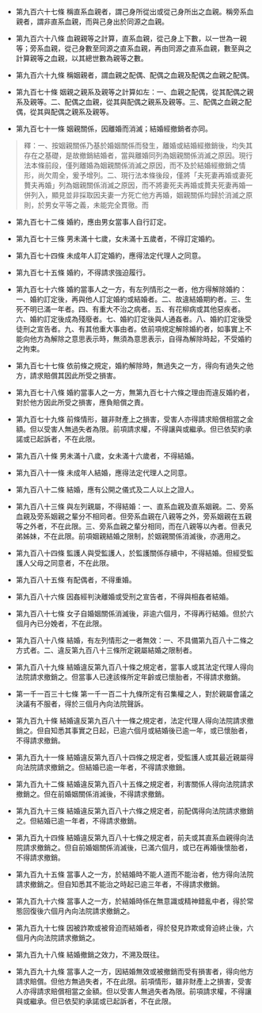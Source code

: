 * 第九百六十七條 稱直系血親者，謂己身所從出或從己身所出之血親。稱旁系血親者，謂非直系血親，而與己身出於同源之血親。

* 第九百六十八條 血親親等之計算，直系血親，從己身上下數，以一世為一親等；旁系血親，從己身數至同源之直系血親，再由同源之直系血親，數至與之計算親等之血親，以其總世數為親等之數。

* 第九百六十九條 稱姻親者，謂血親之配偶、配偶之血親及配偶之血親之配偶。

* 第九百七十條 姻親之親系及親等之計算如左：一、血親之配偶，從其配偶之親系及親等。二、配偶之血親，從其與配偶之親系及親等。三、配偶之血親之配偶，從其與配偶之親系及親等。

* 第九百七十一條 姻親關係，因離婚而消滅；結婚經撤銷者亦同。

> 釋：一、按姻親關係乃基於婚姻關係而發生，離婚或結婚經撤銷後，均失其存在之基礎，是故撤銷結婚者，當與離婚同列為姻親關係消滅之原因。現行法本條前段，僅列離婚為姻親關係消滅之原因，而不及於結婚經撤銷之情形，尚欠周全，爰予增列。二、現行法本條後段，僅將「夫死妻再婚或妻死贅夫再婚」列為姻親關係消滅之原因，而不將妻死夫再婚或贅夫死妻再婚一併列入，顯見並非採取因夫妻一方死亡他方再婚，姻親關係均歸於消滅之原則，於男女平等之義，未能完全貫徹。而

* 第九百七十二條 婚約，應由男女當事人自行訂定。

* 第九百七十三條 男未滿十七歲，女未滿十五歲者，不得訂定婚約。

* 第九百七十四條 未成年人訂定婚約，應得法定代理人之同意。

* 第九百七十五條 婚約，不得請求強迫履行。

* 第九百七十六條 婚約當事人之一方，有左列情形之一者，他方得解除婚約：一、婚約訂定後，再與他人訂定婚約或結婚者。二、故違結婚期約者。三、生死不明已滿一年者。四、有重大不治之病者。五、有花柳病或其他惡疾者。六、婚約訂定後成為殘廢者。七、婚約訂定後與人通姦者。八、婚約訂定後受徒刑之宣告者。九、有其他重大事由者。依前項規定解除婚約者，如事實上不能向他方為解除之意思表示時，無須為意思表示，自得為解除時起，不受婚約之拘束。

* 第九百七十七條 依前條之規定，婚約解除時，無過失之一方，得向有過失之他方，請求賠償其因此所受之損害。

* 第九百七十八條 婚約當事人之一方，無第九百七十六條之理由而違反婚約者，對於他方因此所受之損害，應負賠償之責。

* 第九百七十九條 前條情形，雖非財產上之損害，受害人亦得請求賠償相當之金額。但以受害人無過失者為限。前項請求權，不得讓與或繼承。但已依契約承諾或已起訴者，不在此限。

* 第九百八十條 男未滿十八歲，女未滿十六歲者，不得結婚。

* 第九百八十一條 未成年人結婚，應得法定代理人之同意。

* 第九百八十二條 結婚，應有公開之儀式及二人以上之證人。

* 第九百八十三條 與左列親屬，不得結婚：一、直系血親及直系姻親。二、旁系血親及旁系姻親之輩分不相同者。但旁系血親在八親等之外，旁系姻親在五親等之外者，不在此限。三、旁系血親之輩分相同，而在八親等以內者。但表兄弟姊妹，不在此限。前項姻親結婚之限制，於姻親關係消滅後，亦適用之。

* 第九百八十四條 監護人與受監護人，於監護關係存續中，不得結婚。但經受監護人父母之同意者，不在此限。

* 第九百八十五條 有配偶者，不得重婚。

* 第九百八十六條 因姦經判決離婚或受刑之宣告者，不得與相姦者結婚。

* 第九百八十七條 女子自婚姻關係消滅後，非逾六個月，不得再行結婚。但於六個月內已分娩者，不在此限。

* 第九百八十八條 結婚，有左列情形之一者無效：一、不具備第九百八十二條之方式者。二、違反第九百八十三條所定親屬結婚之限制者。

* 第九百八十九條 結婚違反第九百八十條之規定者，當事人或其法定代理人得向法院請求撤銷之。但當事人已達該條所定年齡或已懷胎者，不得請求撤銷。

* 第一千一百三十七條 第一千一百二十九條所定有召集權之人，對於親屬會議之決議有不服者，得於三個月內向法院聲訴。

* 第九百九十條 結婚違反第九百八十一條之規定者，法定代理人得向法院請求撤銷之。但自知悉其事實之日起，已逾六個月或結婚後已逾一年，或已懷胎者，不得請求撤銷。

* 第九百九十一條 結婚違反第九百八十四條之規定者，受監護人或其最近親屬得向法院請求撤銷之。但結婚已逾一年者，不得請求撤銷。

* 第九百九十二條 結婚違反第九百八十五條之規定者，利害關係人得向法院請求撤銷之。但在前婚姻關係消滅後，不得請求撤銷。

* 第九百九十三條 結婚違反第九百八十六條之規定者，前配偶得向法院請求撤銷之。但結婚已逾一年者，不得請求撤銷。

* 第九百九十四條 結婚違反第九百八十七條之規定者，前夫或其直系血親得向法院請求撤銷之。但自前婚姻關係消滅後，已滿六個月，或已在再婚後懷胎者，不得請求撤銷。

* 第九百九十五條 當事人之一方，於結婚時不能人道而不能治者，他方得向法院請求撤銷之。但自知悉其不能治之時起已逾三年者，不得請求撤銷。

* 第九百九十六條 當事人之一方，於結婚時係在無意識或精神錯亂中者，得於常態回復後六個月內向法院請求撤銷之。

* 第九百九十七條 因被詐欺或被脅迫而結婚者，得於發見詐欺或脅迫終止後，六個月內向法院請求撤銷之。

* 第九百九十八條 結婚撤銷之效力，不溯及既往。

* 第九百九十九條 當事人之一方，因結婚無效或被撤銷而受有損害者，得向他方請求賠償。但他方無過失者，不在此限。前項情形，雖非財產上之損害，受害人亦得請求賠償相當之金額。但以受害人無過失者為限。前項請求權，不得讓與或繼承。但已依契約承諾或已起訴者，不在此限。


